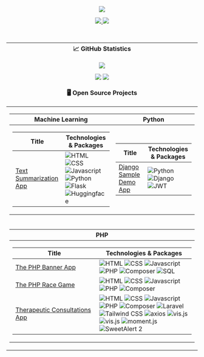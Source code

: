 <p align="center">
    <img src="https://readme-typing-svg.demolab.com/?font=Roboto&size=18&duration=1000&pause=200&color=0969DA&multiline=true&repeat=false&width=500&height=200&lines=Hi+%F0%9F%91%8B+++I%27m+Maksym+Bratuta;MScEng+%7C+Software+Engineer;%E3%85%A4;I+believe+that+building+strong+relationships+and+fostering;a+collaborative+environment+are+essential+factors+in+achieving;success." />
</p>

<p align="center">
  <a href="https://www.linkedin.com/in/maksym-bratuta/" rel="nofollow" target="_blank">
      <img src="https://img.shields.io/badge/Linkedin-blue?style=flat-square&logo=linkedin" style="max-width: 100%;">
  </a>
  <a href="mailto:m.bratuta@gmail.com">
      <img src="https://img.shields.io/badge/-Email-red?style=flat-square&logo=gmail&logoColor=white" style="max-width: 100%;">
  </a>
</p>
  
<br/>

<table>
    <thead>
      <tr></tr>
    <tr>
        <th width="1000px">📈 GitHub Statistics</th>
    </tr>
    </thead>
</table>

<div align="center">
    <p align="center">
        <img src="https://github-readme-stats-sigma-five.vercel.app/api/top-langs/?username=maxbratuta&layout=compact" style="max-width: 100%;">
    </p>
    <p align="center">
        <img src="http://github-profile-summary-cards.vercel.app/api/cards/repos-per-language?username=maxbratuta&theme=github" style="max-width: 100%;">
        <img src="http://github-profile-summary-cards.vercel.app/api/cards/most-commit-language?username=maxbratuta&theme=github" style="max-width: 100%;">
    </p> 
</div>

<table>
    <thead>
      <tr></tr>
    <tr>
        <th width="1000px">🖥️ Open Source Projects</th>
    </tr>
    </thead>
</table>

<table align="center">
    <tbody>
    <tr></tr>
    <tr>
        <td>
            <table>
                <thead>
                <tr>
                    <th>Machine Learning</th>
                    <th>Python</th>
                </tr>
                </thead>
                <tbody>
                <tr>
                    <td>
                        <table>
                            <thead>
                            <tr>
                                <th>Title</th>
                                <th>Technologies & Packages</th>
                            </tr>
                            </thead>
                            <tbody>
                            <tr>
                                <td>
                                    <a href="https://github.com/maxbratuta/text-summarization-app">Text Summarization
                                        App</a>
                                </td>
                                <td>
                                    <img src="https://img.shields.io/badge/HTML-black?style=flat-square&amp;logo=html"
                                         alt="HTML"/>
                                    <img src="https://img.shields.io/badge/CSS-black?style=flat-square&amp;logo=css"
                                         alt="CSS"/>
                                    <img src="https://img.shields.io/badge/Javascript-black?style=flat-square&amp;logo=javascript"
                                         alt="Javascript"/>
                                    <br/>
                                    <img src="https://img.shields.io/badge/Python-black?style=flat-square&logo=python"
                                         alt="Python"/>
                                    <img src="https://img.shields.io/badge/Flask-black?style=flat-square&amp;logo=flask"
                                         alt="Flask"/>
                                    <img src="https://img.shields.io/badge/Huggingface-black?style=flat-square&amp;logo=huggingface"
                                         alt="Huggingface"/>
                                </td>
                            </tr>
                            </tbody>
                        </table>
                    </td>
                    <td>
                        <table>
                            <thead>
                            <tr>
                                <th>Title</th>
                                <th>Technologies & Packages</th>
                            </tr>
                            </thead>
                            <tbody>
                            <tr>
                                <td>
                                    <a href="https://github.com/maxbratuta/django-sample-demo-app">Django Sample Demo
                                        App</a>
                                </td>
                                <td>
                                    <img src="https://img.shields.io/badge/Python-black?style=flat-square&logo=python"
                                         alt="Python"/>
                                    <img src="https://img.shields.io/badge/Django-black?style=flat-square&logo=django"
                                         alt="Django"/>
                                    <img src="https://img.shields.io/badge/JWT-black?style=flat-square&logo=jwt"
                                         alt="JWT"/>
                                </td>
                            </tr>
                            </tbody>
                        </table>
                    </td>
                </tr>
                </tbody>
            </table>
        </td>
    </tr>
    <tr></tr>
    <tr>
        <td>
            <table>
                <thead>
                <tr>
                    <th>PHP</th>
                </tr>
                </thead>
                <tbody>
                <tr>
                    <td>
                        <table>
                            <thead>
                            <tr>
                                <th>Title</th>
                                <th>Technologies & Packages</th>
                            </tr>
                            </thead>
                            <tbody>
                            <tr>
                                <td width="205px">
                                    <a href="https://github.com/maxbratuta/the-php-banner-app">The PHP Banner App</a>
                                </td>
                                <td>
                                    <img src="https://img.shields.io/badge/HTML-black?style=flat-square&amp;logo=php"
                                         alt="HTML"/>
                                    <img src="https://img.shields.io/badge/CSS-black?style=flat-square&amp;logo=css"
                                         alt="CSS"/>
                                    <img src="https://img.shields.io/badge/Javascript-black?style=flat-square&amp;logo=javascript"
                                         alt="Javascript"/>
                                    <br/>
                                    <img src="https://img.shields.io/badge/PHP-black?style=flat-square&amp;logo=php"
                                         alt="PHP"/>
                                    <img src="https://img.shields.io/badge/Composer-black?style=flat-square&amp;logo=composer"
                                         alt="Composer"/>
                                    <img src="https://img.shields.io/badge/sql-black?style=flat-square&amp;logo=SQL"
                                         alt="SQL"/>
                                </td>
                            </tr>
                            <tr>
                                <td width="205px">
                                    <a href="https://github.com/maxbratuta/the-php-race-game">The PHP Race Game</a>
                                </td>
                                <td>
                                    <img src="https://img.shields.io/badge/HTML-black?style=flat-square&amp;logo=php"
                                         alt="HTML"/>
                                    <img src="https://img.shields.io/badge/CSS-black?style=flat-square&amp;logo=css"
                                         alt="CSS"/>
                                    <img src="https://img.shields.io/badge/Javascript-black?style=flat-square&amp;logo=javascript"
                                         alt="Javascript"/>
                                    <br/>
                                    <img src="https://img.shields.io/badge/PHP-black?style=flat-square&amp;logo=php"
                                         alt="PHP"/>
                                    <img src="https://img.shields.io/badge/Composer-black?style=flat-square&amp;logo=composer"
                                         alt="Composer"/>
                                </td>
                            </tr>
                            <tr>
                                <td>
                                    <a href="https://github.com/maxbratuta/therapeutic-consultations-app">Therapeutic Consultations App</a>
                                </td>
                                <td>
                                    <img src="https://img.shields.io/badge/HTML-black?style=flat-square&amp;logo=php"
                                         alt="HTML"/>
                                    <img src="https://img.shields.io/badge/CSS-black?style=flat-square&amp;logo=css"
                                         alt="CSS"/>
                                    <img src="https://img.shields.io/badge/Javascript-black?style=flat-square&amp;logo=javascript"
                                         alt="Javascript"/>
                                    <br/>
                                    <img src="https://img.shields.io/badge/PHP-black?style=flat-square&amp;logo=php"
                                         alt="PHP"/>
                                    <img src="https://img.shields.io/badge/Composer-black?style=flat-square&amp;logo=composer"
                                         alt="Composer"/>
                                    <img src="https://img.shields.io/badge/Laravel-black?style=flat-square&amp;logo=laravel"
                                         alt="Laravel"/>
                                    <br/>
                                    <img src="https://img.shields.io/badge/Tailwind_CSS-black?style=flat-square&logo=tailwind"
                                         alt="Tailwind CSS"/>
                                    <img src="https://img.shields.io/badge/axios-black?style=flat-square&amp;logo=axios"
                                         alt="axios"/>
                                    <img src="https://img.shields.io/badge/vis.js-black?style=flat-square&amp;logo=visdotjs"
                                         alt="vis.js"/>
                                    <br/>
                                    <img src="https://img.shields.io/badge/vis.js-black?style=flat-square&amp;logo=visdotjs"
                                         alt="vis.js"/>
                                    <img src="https://img.shields.io/badge/moment.js-black?style=flat-square&amp;logo=momentdotjs"
                                         alt="moment.js"/>
                                    <img src="https://img.shields.io/badge/SweetAlert_2-black?style=flat-square&amp;logo=sweetalert"
                                         alt="SweetAlert 2"/>
                                </td>
                            </tr>
                            </tbody>
                        </table>
                    </td>
                </tr>
                </tbody>
            </table>
        </td>
    </tr>
    </tbody>
</table>
